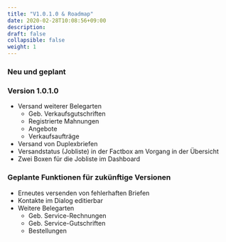 ```yaml
---
title: "V1.0.1.0 & Roadmap"
date: 2020-02-28T10:08:56+09:00
description: 
draft: false
collapsible: false
weight: 1
---
```


### Neu und geplant

### Version 1.0.1.0
- Versand weiterer Belegarten
    - Geb. Verkaufsgutschriften
    - Registrierte Mahnungen
    - Angebote
    - Verkaufsaufträge
- Versand von Duplexbriefen
- Versandstatus (Jobliste) in der Factbox am Vorgang in der Übersicht
- Zwei Boxen für die Jobliste im Dashboard

### Geplante Funktionen für zukünftige Versionen
- Erneutes versenden von fehlerhaften Briefen
- Kontakte im Dialog editierbar
- Weitere Belegarten
    - Geb. Service-Rechnungen
    - Geb. Service-Gutschriften
    - Bestellungen

